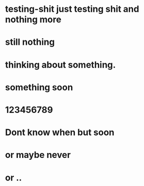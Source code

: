 # testing-shit just testing shit and  nothing more
# still nothing
# thinking about something.
# something soon
# 123456789
# Dont know when but soon
# or maybe never
# or ..
